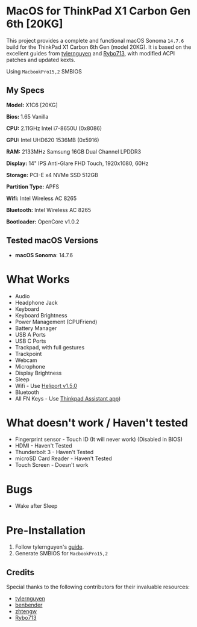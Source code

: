 # MacOS for ThinkPad X1 Carbon Gen 6th [20KG]

This project provides a complete and functional macOS Sonoma `14.7.6` build for the ThinkPad X1 Carbon 6th Gen (model 20KG). It is based on the excellent guides from [tylernguyen](https://github.com/tylernguyen/x1c6-hackintosh) and [Rybo713](https://github.com/Rybo713/X1C6-macOS), with modified ACPI patches and updated kexts.

Using `MacbookPro15,2` SMBIOS

## My Specs
**Model:** X1C6 [20KG]

**Bios:** 1.65 Vanilla

**CPU:** 2.11GHz Intel i7-8650U (0x8086)

**GPU:** Intel UHD620 1536MB (0x5916)

**RAM:** 2133MHz Samsung 16GB Dual Channel LPDDR3

**Display:** 14" IPS Anti-Glare FHD Touch, 1920x1080, 60Hz

**Storage:** PCI-E x4 NVMe SSD 512GB

**Partition Type:** APFS

**Wifi:** Intel Wireless AC 8265

**Bluetooth:** Intel Wireless AC 8265

**Bootloader:** OpenCore v1.0.2


## Tested macOS Versions

- **macOS Sonoma**: 14.7.6

# What Works
- Audio
- Headphone Jack
- Keyboard
- Keyboard Brightness
- Power Management (CPUFriend)
- Battery Manager
- USB A Ports
- USB C Ports
- Trackpad, with full gestures
- Trackpoint
- Webcam
- Microphone
- Display Brightness
- Sleep 
- Wifi - Use [Heliport v1.5.0](https://github.com/OpenIntelWireless/HeliPort/releases/tag/v1.5.0)
- Bluetooth
- All FN Keys - Use [Thinkpad Assistant app](https://github.com/MSzturc/ThinkpadAssistant/releases))

# What doesn't work / Haven't tested
- Fingerprint sensor - Touch ID (It will never work) (Disabled in BIOS)
- HDMI - Haven't Tested
- Thunderbolt 3 - Haven't Tested
- microSD Card Reader - Haven't Tested
- Touch Screen - Doesn't work 

# Bugs
- Wake after Sleep

# Pre-Installation
1. Follow tylernguyen's [guide](https://tylernguyen.github.io/x1c6-hackintosh/).
2. Generate SMBIOS for `MacbookPro15,2`

## Credits
Special thanks to the following contributors for their invaluable resources:

- [tylernguyen](https://github.com/tylernguyen/x1c6-hackintosh)
- [benbender](https://github.com/benbender/x1c6-hackintosh)
- [zhtengw](https://github.com/zhtengw/EFI-for-X1C6-hackintosh)
- [Rybo713](https://github.com/Rybo713/X1C6-macOS)
